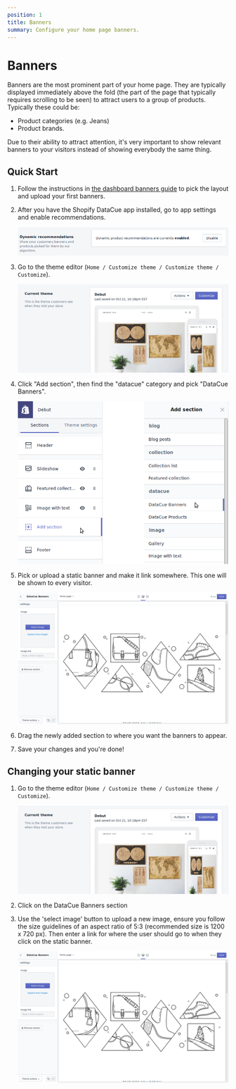 ```yaml
---
position: 1
title: Banners
summary: Configure your home page banners.
---
```


# Banners

Banners are the most prominent part of your home page. They are typically displayed immediately above the fold (the part of the page that typically requires scrolling to be seen) to attract users to a group of products. Typically these could be:

- Product categories (e.g. Jeans)
- Product brands.

Due to their ability to attract attention, it's very important to show relevant banners to your visitors instead of showing everybody the same thing.

## Quick Start

1. Follow the instructions in [the dashboard banners guide](/dashboard/banners.html) to pick the layout and upload your first banners.

2. After you have the Shopify DataCue app installed, go to app settings and enable recommendations.

   ![Enabling recommendations](./images/enable.png)

3. Go to the theme editor (`Home / Customize theme / Customize theme / Customize`).

   ![Theme settings](./images/customize_theme.png)

4. Click "Add section", then find the "datacue" category and pick "DataCue Banners".

   ![Adding a new section](./images/add_section_banners.png)

5. Pick or upload a static banner and make it link somewhere. This one will be shown to every visitor.

   ![Uploading a static banner](./images/homepage_banners.png)

6. Drag the newly added section to where you want the banners to appear.

7. Save your changes and you're done!

## Changing your static banner

1. Go to the theme editor (`Home / Customize theme / Customize theme / Customize`).

   ![Theme settings](./images/customize_theme.png)

2. Click on the DataCue Banners section

3. Use the 'select image' button to upload a new image, ensure you follow the size guidelines of an aspect ratio of 5:3 (recommended size is 1200 x 720 px). Then enter a link for where the user should go to when they click on the static banner.

   ![Uploading a static banner](./images/homepage_banners.png)
